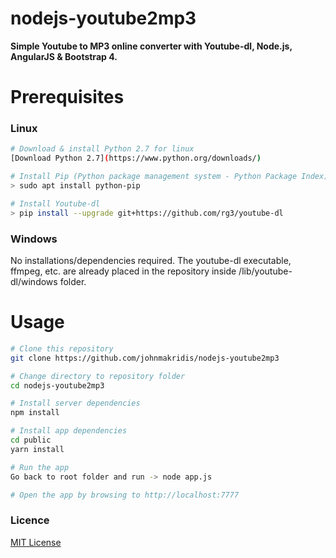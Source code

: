 # nodejs-youtube2mp3

**Simple Youtube to MP3 online converter with Youtube-dl, Node.js, AngularJS &amp; Bootstrap 4.**

# Prerequisites

### Linux
```bash
# Download & install Python 2.7 for linux
[Download Python 2.7](https://www.python.org/downloads/)

# Install Pip (Python package management system - Python Package Index)
> sudo apt install python-pip

# Install Youtube-dl 
> pip install --upgrade git+https://github.com/rg3/youtube-dl
```

### Windows
No installations/dependencies required. 
The youtube-dl executable, ffmpeg, etc. are already placed in the repository inside /lib/youtube-dl/windows folder.  


# Usage
```bash
# Clone this repository
git clone https://github.com/johnmakridis/nodejs-youtube2mp3

# Change directory to repository folder
cd nodejs-youtube2mp3

# Install server dependencies
npm install

# Install app dependencies
cd public
yarn install

# Run the app
Go back to root folder and run -> node app.js

# Open the app by browsing to http://localhost:7777
```

### Licence
<a href="https://github.com/johnmakridis/nodejs-youtube2mp3/blob/master/LICENSE" target="_blank">MIT License</a>

